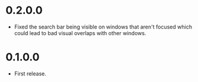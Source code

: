 # 0.2.0.0
- Fixed the search bar being visible on windows that aren't focused which could lead to bad visual overlaps with other windows.

# 0.1.0.0
- First release.